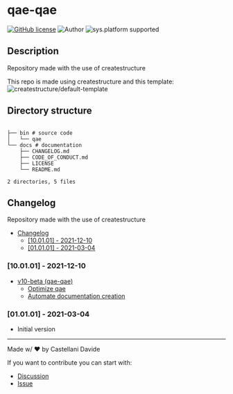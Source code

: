 # qae-qae
[![GitHub license](https://img.shields.io/badge/license-GNU-green?style=flat)](https://github.com/qae/blob/main/docs/LICENSE)
![Author](https://img.shields.io/badge/author-DavideC03-green?style=flat)
![sys.platform supported](https://img.shields.io/badge/OS%20platform%20supported-all-blue?style=flat) 

##  Description 
Repository made with the use of createstructure


This repo is made using createstructure and this template:
![createstructure/default-template](https://opengraph.githubassets.com/e6c4a2eb3399dda1633a0cc19d2f1a57a9fabefc59601798a855ae20d99ae772/qae)
##  Directory structure 

```

├── bin # source code
│   └── qae
└── docs # documentation
    ├── CHANGELOG.md
    ├── CODE_OF_CONDUCT.md
    ├── LICENSE
    └── README.md

2 directories, 5 files
```
##  Changelog 

Repository made with the use of createstructure

- [ Changelog ](#changelog)
  - [[10.01.01] - 2021-12-10](#100101---2021-12-10)
  - [[01.01.01] - 2021-03-04](#010101---2021-03-04)

### [10.01.01] - 2021-12-10
- [v10-beta (qae-qae)](https://github.com/qae/issues/5)
  - [Optimize qae](https://github.com/qae/issues/7)
  - [Automate documentation creation](https://github.com/qae/issues/6)

### [01.01.01] - 2021-03-04
 - Initial version

---
Made w/ :heart: by Castellani Davide

If you want to contribute you can start with:
- [Discussion](https://github.com/qae/discussions)
- [Issue](https://github.com/qae/issues/new)
